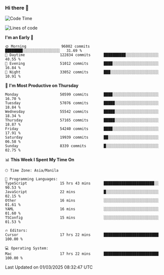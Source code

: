 ### Hi there 👋

<!--START_SECTION:waka-->
![Code Time](http://img.shields.io/badge/Code%20Time-5%2C899%20hrs%2023%20mins-blue)

![Lines of code](https://img.shields.io/badge/From%20Hello%20World%20I%27ve%20Written-117.7%20million%20lines%20of%20code-blue)

**I'm an Early 🐤** 

```text
🌞 Morning                96002 commits       ████████░░░░░░░░░░░░░░░░░   31.69 % 
🌆 Daytime                122834 commits      ██████████░░░░░░░░░░░░░░░   40.55 % 
🌃 Evening                51012 commits       ████░░░░░░░░░░░░░░░░░░░░░   16.84 % 
🌙 Night                  33052 commits       ███░░░░░░░░░░░░░░░░░░░░░░   10.91 % 
```
📅 **I'm Most Productive on Thursday** 

```text
Monday                   50599 commits       ████░░░░░░░░░░░░░░░░░░░░░   16.70 % 
Tuesday                  57076 commits       █████░░░░░░░░░░░░░░░░░░░░   18.84 % 
Wednesday                55542 commits       █████░░░░░░░░░░░░░░░░░░░░   18.34 % 
Thursday                 57165 commits       █████░░░░░░░░░░░░░░░░░░░░   18.87 % 
Friday                   54240 commits       ████░░░░░░░░░░░░░░░░░░░░░   17.91 % 
Saturday                 19939 commits       ██░░░░░░░░░░░░░░░░░░░░░░░   06.58 % 
Sunday                   8339 commits        █░░░░░░░░░░░░░░░░░░░░░░░░   02.75 % 
```


📊 **This Week I Spent My Time On** 

```text
🕑︎ Time Zone: Asia/Manila

💬 Programming Languages: 
TypeScript               15 hrs 43 mins      ███████████████████████░░   90.53 % 
JavaScript               22 mins             █░░░░░░░░░░░░░░░░░░░░░░░░   02.15 % 
Other                    16 mins             ░░░░░░░░░░░░░░░░░░░░░░░░░   01.61 % 
YAML                     16 mins             ░░░░░░░░░░░░░░░░░░░░░░░░░   01.60 % 
TSConfig                 15 mins             ░░░░░░░░░░░░░░░░░░░░░░░░░   01.53 % 

🔥 Editors: 
Cursor                   17 hrs 22 mins      █████████████████████████   100.00 % 

💻 Operating System: 
Mac                      17 hrs 22 mins      █████████████████████████   100.00 % 
```


 Last Updated on 01/03/2025 08:32:47 UTC
<!--END_SECTION:waka-->


<!--
**rad182/rad182** is a ✨ _special_ ✨ repository because its `README.md` (this file) appears on your GitHub profile.

Here are some ideas to get you started:

- 🔭 I’m currently working on ...
- 🌱 I’m currently learning ...
- 👯 I’m looking to collaborate on ...
- 🤔 I’m looking for help with ...
- 💬 Ask me about ...
- 📫 How to reach me: ...
- 😄 Pronouns: ...
- ⚡ Fun fact: ...
-->
